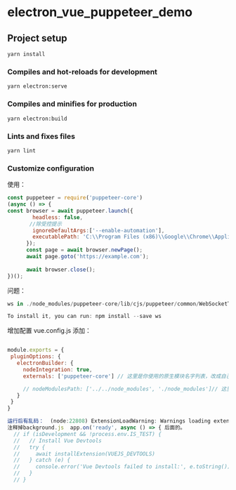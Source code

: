# electron_vue_puppeteer_demo

## Project setup
```
yarn install
```

### Compiles and hot-reloads for development
```
yarn electron:serve
```

### Compiles and minifies for production
```
yarn electron:build
```

### Lints and fixes files
```
yarn lint
```

### Customize configuration

使用：

```js
const puppeteer = require('puppeteer-core')
(async () => {
const browser = await puppeteer.launch({
        headless: false,
       //除受控提示
        ignoreDefaultArgs:['--enable-automation'],
        executablePath: 'C:\\Program Files (x86)\\Google\\Chrome\\Application\\chrome.exe'
      });
      const page = await browser.newPage();
      await page.goto('https://example.com');
      
      await browser.close();
})();
```
问题：

```js
ws in ./node_modules/puppeteer-core/lib/cjs/puppeteer/common/WebSocketTransport.js

To install it, you can run: npm install --save ws

```
增加配置
vue.config.js 添加：
 ```js

module.exports = {
  pluginOptions: {
    electronBuilder: {
      nodeIntegration: true,
      externals: ['puppeteer-core'] // 这里是你使用的原生模块名字列表，改成自己的即可

      // nodeModulesPath: ['../../node_modules', './node_modules']// 这里是多个node_modules路径，按自己需要配置即可
    }
  }
}


```

```js
运行后有乱码：  (node:22808) ExtensionLoadWarning: Warnings loading extension at
注释掉background.js  app.on('ready', async () => { 后面的。
  // if (isDevelopment && !process.env.IS_TEST) {
  //   // Install Vue Devtools
  //   try {
  //     await installExtension(VUEJS_DEVTOOLS)
  //   } catch (e) {
  //     console.error('Vue Devtools failed to install:', e.toString())
  //   }
  // }
```
